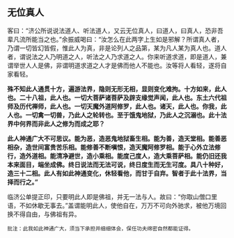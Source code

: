 ## 无位真人

客曰：“济公所说说法道人、听法道人，又云无位真人，曰道人，曰真人，恐非吾辈凡流所能当之也。”余振威喝曰：“汝怎么在此两字上生如是邪解？所谓真人者，乃谓一切皆幻皆假，惟此人为真，非是论列人之品第，某为凡人某为真人也。道人者，谓说法之人乃明道之人，听法之人乃求道之人。你来听道求道，即是道人，兼谓举世人人是佛，非谓明道求道之人才是佛而他人不能也。汝等将人看轻，遂将自家看轻。

**殊不知此人通贯十方，遍游法界，隐则无形无相，显则变化难拘。十方如来，此人也。二十八祖，此人也。一切大菩萨诸菩萨及辟支缘觉声闻，此人也。东土六代祖师及历代禅师，此人也。一切天魔外道阿修罗，此人也。诸天，此人也。你我，此人也。一切禽一切兽，乃此人之轮转也。至于饿鬼地狱，乃此人之沉溺也。此十法界中何界而非此人之修为而成之耶？**

**此人神通广大不可思议。能为恶，造恶鬼地狱畜生相。能为善，造天堂相。能善恶相杂，造世间富贵苦乐相。能修善不断嗔恨，造天魔阿修罗相。能于心外立法修行，造外道相。能清净避世，造小乘相。能度己度人，造大乘菩萨相。能仍旧还我本来面目，端坐成佛。终日说法而无法可说，终日度生而无生可度。具八十种好，造三十二相。此人有如此神通变化，休轻看他，而甘于自弃。智者于此十法界，当择而行之。”**

临济公单提正印，只要明此人即是佛祖，并无一法与人。故曰：“你取山僧口里语，不如休歇无事去。”盖谓能明此人，使他自在，万万不可向外驰求，被他万境回换不得自由，与佛祖有异。

```xu
批注：此我如此神通广大，须当下承担并细细体会，保任功夫绵密自然都能证得。
```
